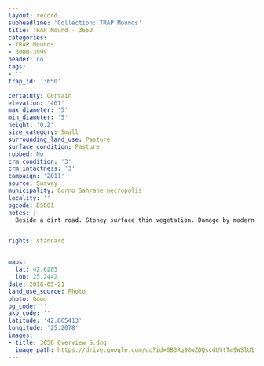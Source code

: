 ```yaml
---
layout: record
subheadline: 'Collection: TRAP Mounds'
title: TRAP Mound - 3650
categories:
- TRAP Mounds
- 3000-3999
header: no
tags:
- ''
trap_id: '3650'

certainty: Certain
elevation: '461'
max_diameter: '5'
min_diameter: '5'
height: '0.2'
size_category: Small
surrounding_land_use: Pasture
surface_condition: Pasture
robbed: No
crm_condition: '3'
crm_intactness: '3'
campaign: '2011'
source: Survey
municipality: Gorno Sahrane necropolis
locality: ''
bgcode: DS001
notes: |-
  Beside a dirt road. Stoney surface thin vegetation. Damage by modern activity. No visible robbers trenchs.


rights: standard


maps:
  lat: 42.6285
  lon: 25.2442
date: 2018-05-21
land_use_source: Photo
photo: Good
bg_code: ''
akb_code: ''
latitude: '42.665413'
longitude: '25.2078'
images:
- title: 3650_Overview_S.dng
  image_path: https://drive.google.com/uc?id=0B3Rg88wZDQscdUYtTm9WSlU1Ym8
---
```

